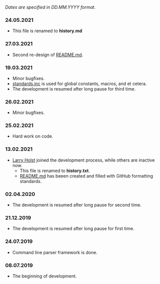 *Dates are specified in DD.MM.YYYY format.*

### 24.05.2021
* This file is renamed to **history.md**

### 27.03.2021
* Second re-design of [README.md](https://github.com/SashaVolohov/VH-DOS/blob/master/README.md).

### 19.03.2021
* Minor bugfixes.
* [standards.inc](https://github.com/SashaVolohov/VH-DOS/blob/master/sources/standards.inc) is used for global constants, macros, and et cetera.
* The development is resumed after long pause for third time.

### 26.02.2021
* Minor bugfixes.

### 25.02.2021
* Hard work on code.

### 13.02.2021
* [Larry Holst](https://github.com/Diicorp95) joined the development process, while others are inactive now.
  * This file is renamed to **history.txt**.
  * [README.md](https://github.com/SashaVolohov/VH-DOS/blob/master/README.md) has beeen created and filled with GitHub formatting standards.

### 02.04.2020
* The development is resumed after long pause for second time.

### 21.12.2019
* The development is resumed after long pause for first time.

### 24.07.2019
* Command line parser framework is done.

### 08.07.2019
* The beginning of development.
